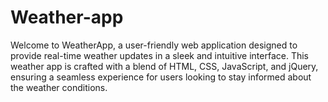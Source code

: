 # Weather-app
 Welcome to WeatherApp, a user-friendly web application designed to provide real-time weather updates in a sleek and intuitive interface. This weather app is crafted with a blend of HTML, CSS, JavaScript, and jQuery, ensuring a seamless experience for users looking to stay informed about the weather conditions.
